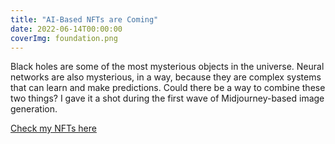 ```yaml
---
title: "AI-Based NFTs are Coming"
date: 2022-06-14T00:00:00
coverImg: foundation.png
---
```


Black holes are some of the most mysterious objects in the universe. Neural networks are also mysterious, in a way, because they are complex systems that can learn and make predictions. Could there be a way to combine these two things? I gave it a shot during the first wave of Midjourney-based image generation.

<!--more-->


[Check my NFTs here](https://foundation.app/@milanjanosov)
